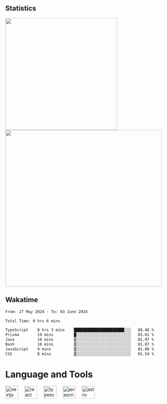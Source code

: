 



## Statistics

<div>
  
  <img src="https://github-readme-stats.vercel.app/api/top-langs/?username=SaukiFutaki&theme=vue-dark&show_icons=true&hide_border=true&layout=compact" width="350">
  <img src="https://github-readme-streak-stats.herokuapp.com/?user=SaukiFutaki&theme=vue-dark&hide_border=true" width="490">
</div>



## Wakatime

<!--START_SECTION:waka-->

```txt
From: 27 May 2024 - To: 03 June 2024

Total Time: 9 hrs 6 mins

TypeScript    8 hrs 3 mins    ██████████████████████░░░   88.48 %
Prisma        19 mins         █░░░░░░░░░░░░░░░░░░░░░░░░   03.61 %
Java          10 mins         ▒░░░░░░░░░░░░░░░░░░░░░░░░   01.97 %
Bash          10 mins         ▒░░░░░░░░░░░░░░░░░░░░░░░░   01.87 %
JavaScript    9 mins          ▒░░░░░░░░░░░░░░░░░░░░░░░░   01.80 %
CSS           8 mins          ▒░░░░░░░░░░░░░░░░░░░░░░░░   01.54 %
```

<!--END_SECTION:waka-->

</div>

# Language and Tools

<div align="left">

  <img src="https://img.shields.io/badge/Next.js-000000?logo=nextdotjs&logoColor=white&style=for-the-badge" height="40" alt="nextjs logo"  />
  <img width="12" />
  <img src="https://img.shields.io/badge/React-61DAFB?logo=react&logoColor=black&style=for-the-badge" height="40" alt="react logo"  />
  <img width="12" />
  <img src="https://img.shields.io/badge/TypeScript-3178C6?logo=typescript&logoColor=white&style=for-the-badge" height="40" alt="typescript logo"  />
  <img width="12" />


  <img src="https://img.shields.io/badge/JavaScript-F7DF1E?logo=javascript&logoColor=black&style=for-the-badge" height="40" alt="javascript logo"  />
     <img width="12" />
    <img src="https://img.shields.io/badge/Astro-FF5D01?logo=astro&logoColor=black&style=for-the-badge" height="40" alt="astro logo"  />
</div>





